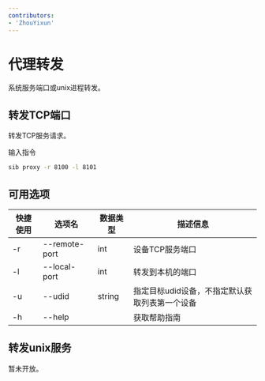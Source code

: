 ```yaml
---
contributors:
- 'ZhouYixun'
---
```


# 代理转发

系统服务端口或unix进程转发。

## 转发TCP端口

转发TCP服务请求。

输入指令
```bash
sib proxy -r 8100 -l 8101
```

## 可用选项

| 快捷使用 | 选项名           | 数据类型   | 描述信息                      |
|------|---------------|--------|---------------------------|
| -r   | --remote-port | int    | 设备TCP服务端口                 |
| -l   | --local-port  | int    | 转发到本机的端口                  |
| -u   | --udid        | string | 指定目标udid设备，不指定默认获取列表第一个设备 |
| -h   | --help        |        | 获取帮助指南                    |

## 转发unix服务
暂未开放。

